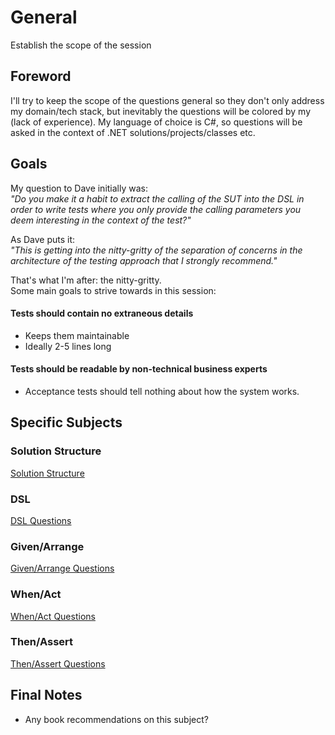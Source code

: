 # General
Establish the scope of the session

## Foreword
I'll try to keep the scope of the questions general so they don't only address my domain/tech stack, but inevitably the questions will be colored by my (lack of experience). My language of choice is C#, so questions will be asked in the context of .NET solutions/projects/classes etc.

## Goals

My question to Dave initially was:  
_"Do you make it a habit to extract the calling of the SUT into the DSL in order to write tests where you only provide the calling parameters you deem interesting in the context of the test?"_

As Dave puts it:  
 _"This is getting into the nitty-gritty of the separation of concerns in the architecture of the testing approach that I strongly recommend."_

 That's what I'm after: the nitty-gritty.  
Some main goals to strive towards in this session:

#### Tests should contain no extraneous details
- Keeps them maintainable
- Ideally 2-5 lines long

#### Tests should be readable by non-technical business experts
- Acceptance tests should tell nothing about how the system works.

## Specific Subjects

### Solution Structure
[Solution Structure](./2.%20SolutionStructure.md)

### DSL
[DSL Questions](./3.%20DSL.md)

### Given/Arrange
[Given/Arrange Questions](./4.%20GivenArrange.md)

### When/Act
[When/Act Questions](./5.%20WhenAct.md)

### Then/Assert
[Then/Assert Questions](./6.%20ThenAssert.md)

## Final Notes
- Any book recommendations on this subject?
